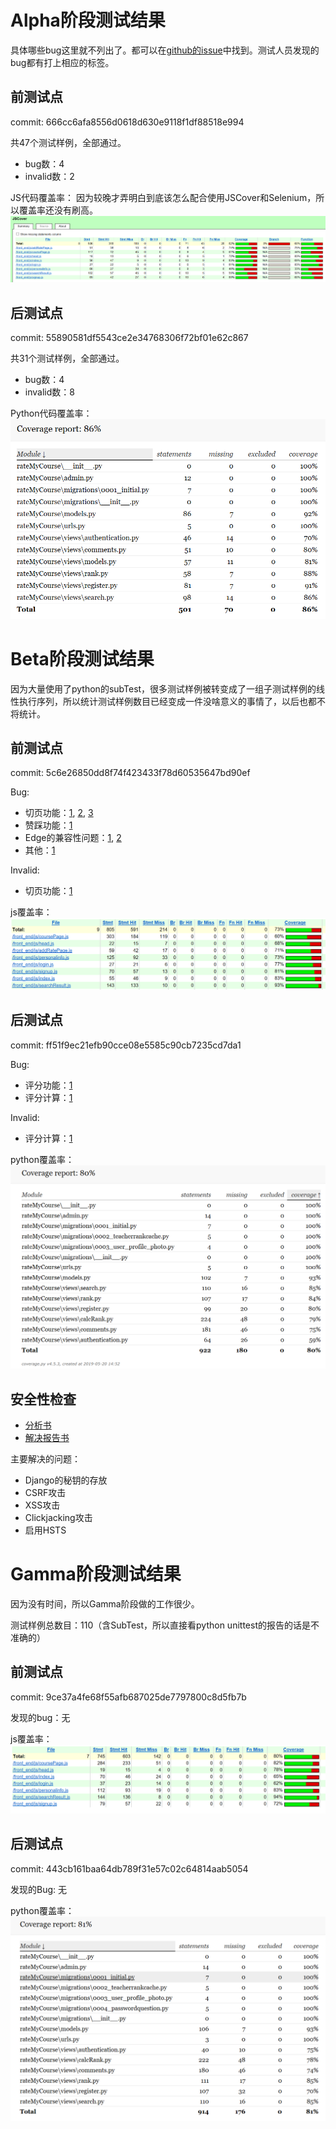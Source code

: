 # Alpha阶段测试结果
具体哪些bug这里就不列出了。都可以在[github的issue](https://github.com/noenergysoftware/rateMyCourse/issues?utf8=%E2%9C%93&q=is%3Aissue+is%3Aclosed+)中找到。测试人员发现的bug都有打上相应的标签。
## 前测试点
commit: 666cc6afa8556d0618d630e9118f1df88518e994

共47个测试样例，全部通过。

* bug数：4
* invalid数：2

JS代码覆盖率：
因为较晚才弄明白到底该怎么配合使用JSCover和Selenium，所以覆盖率还没有刷高。
![](alpha_front_coverage.png)

## 后测试点
commit: 55890581df5543ce2e34768306f72bf01e62c867

共31个测试样例，全部通过。

* bug数：4
* invalid数：8

Python代码覆盖率：
![](alpha_back_coverage.png)


# Beta阶段测试结果
因为大量使用了python的subTest，很多测试样例被转变成了一组子测试样例的线性执行序列，所以统计测试样例数目已经变成一件没啥意义的事情了，以后也都不将统计。

## 前测试点
commit: 5c6e26850dd8f74f423433f78d60535647bd90ef

Bug:
* 切页功能：[1](https://github.com/noenergysoftware/rateMyCourse/issues/55), [2](https://github.com/noenergysoftware/rateMyCourse/issues/109), [3](https://github.com/noenergysoftware/rateMyCourse/issues/112)
* 赞踩功能：[1](https://github.com/noenergysoftware/rateMyCourse/issues/119)
* Edge的兼容性问题：[1](https://github.com/noenergysoftware/rateMyCourse/issues/117), [2](https://github.com/noenergysoftware/rateMyCourse/issues/118)
* 其他：[1](https://github.com/noenergysoftware/rateMyCourse/issues/116)

Invalid:
* 切页功能：[1](https://github.com/noenergysoftware/rateMyCourse/issues/56)

js覆盖率：
![beta_front_coverage.png](beta_front_coverage.png)

## 后测试点
commit: ff51f9ec21efb90cce08e5585c90cb7235cd7da1

Bug:
* 评分功能：[1](https://github.com/noenergysoftware/rateMyCourse/issues/106)
* 评分计算：[1](https://github.com/noenergysoftware/rateMyCourse/issues/104)

Invalid:
* 评分计算：[1](https://github.com/noenergysoftware/rateMyCourse/issues/105)

python覆盖率：
![beta_back_coverage.png](beta_back_coverage.png)

## 安全性检查
* [分析书](https://github.com/noenergysoftware/rateMyCourse/blob/master/document/safe/safe_analyze_report.md)
* [解决报告书](https://github.com/noenergysoftware/rateMyCourse/blob/master/document/safe/security_report.md)

主要解决的问题：
* Django的秘钥的存放
* CSRF攻击
* XSS攻击
* Clickjacking攻击
* 启用HSTS


# Gamma阶段测试结果
因为没有时间，所以Gamma阶段做的工作很少。

测试样例总数目：110（含SubTest，所以直接看python unittest的报告的话是不准确的）

## 前测试点
commit: 9ce37a4fe68f55afb687025de7797800c8d5fb7b

发现的bug：无

js覆盖率：
![gamma_front_coverage.png](gamma_front_coverage.png)

## 后测试点
commit: 443cb161baa64db789f31e57c02c64814aab5054

发现的Bug: 无

python覆盖率：
![gamma_back_coverage.png](gamma_back_coverage.png)
